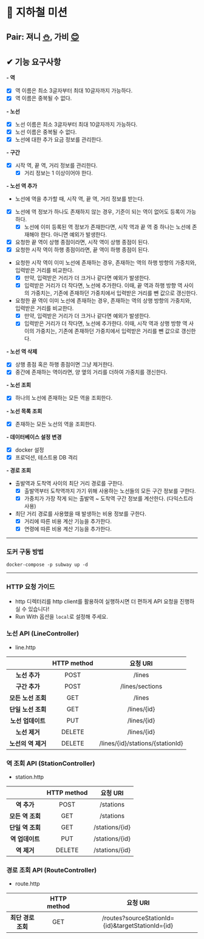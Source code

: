 # 🚊 지하철 미션

## Pair: 져니 [⛄️](http://github.com/cl8d), 가비 [😊](https://github.com/iamjooon2)

## ✔ 기능 요구사항
**- 역**
  - [x] 역 이름은 최소 3글자부터 최대 10글자까지 가능하다.
  - [x] 역 이름은 중복될 수 없다.

**- 노선**
  - [x] 노선 이름은 최소 3글자부터 최대 10글자까지 가능하다.
  - [x] 노선 이름은 중복될 수 없다.
  - [x] 노선에 대한 추가 요금 정보를 관리한다. 

**- 구간**
  - [x] 시작 역, 끝 역, 거리 정보를 관리한다.
    - [x] 거리 정보는 1 이상이어야 한다.

**- 노선 역 추가**
  - 노선에 역을 추가할 때, 시작 역, 끝 역, 거리 정보를 받는다.
  - [x] 노선에 역 정보가 하나도 존재하지 않는 경우, 기준이 되는 역이 없어도 등록이 가능하다.
    - [x] 노선에 이미 등록된 역 정보가 존재한다면, 시작 역과 끝 역 중 하나는 노선에 존재해야 한다. 아니면 예외가 발생한다.
  - [x] 요청한 끝 역이 상행 종점이라면, 시작 역이 상행 종점이 된다.
  - [x] 요청한 시작 역이 하행 종점이라면, 끝 역이 하행 종점이 된다.
  - 요청한 시작 역이 이미 노선에 존재하는 경우, 존재하는 역의 하행 방향의 가중치와, 입력받은 거리를 비교한다.
    - [x] 만약, 입력받은 거리가 더 크거나 같다면 예외가 발생한다.
    - [x] 입력받은 거리가 더 작다면, 노선에 추가한다. 이때, 끝 역과 하행 방향 역 사이의 가중치는, 기존에 존재하던 가중치에서 입력받은 거리를 뺀 값으로 갱신한다.
  - 요청한 끝 역이 이미 노선에 존재하는 경우, 존재하는 역의 상행 방향의 가중치와, 입력받은 거리를 비교한다.
    - [x] 만약, 입력받은 거리가 더 크거나 같다면 예외가 발생한다.
    - [x] 입력받은 거리가 더 작다면, 노선에 추가한다. 이때, 시작 역과 상행 방향 역 사이의 가중치는, 기존에 존재하던 가중치에서 입력받은 거리를 뺀 값으로 갱신한다.

**-  노선 역 삭제**
  - [x] 상행 종점 혹은 하행 종점이면 그냥 제거한다.
  - [x] 중간에 존재하는 역이라면, 양 옆의 거리를 더하여 가중치를 갱신한다.

**-  노선 조회**
  - [x] 하나의 노선에 존재하는 모든 역을 조회한다.

**-  노선 목록 조회**
  - [x] 존재하는 모든 노선의 역을 조회한다.

**- 데이터베이스 설정 변경**
  - [x] docker 설정
  - [x] 프로덕션, 테스트용 DB 격리

**- 경로 조회**
  - 출발역과 도착역 사이의 최단 거리 경로를 구한다.
    - [x] 출발역부터 도착역까지 가기 위해 사용하는 노선들의 모든 구간 정보를 구한다.
    - [x] 가중치가 가장 작게 되는 출발역 ~ 도착역 구간 정보를 계산한다. (다익스트라 사용)
  - 최단 거리 경로를 사용했을 때 발생하는 비용 정보를 구한다.
    - [x] 거리에 따른 비용 계산 기능을 추가한다.
    - [x] 연령에 따른 비용 계산 기능을 추가한다.

---

### 도커 구동 방법
```
docker-compose -p subway up -d
```

---

### HTTP 요청 가이드
- http 디렉터리를 http client를 활용하여 실행하시면 더 편하게 API 요청을 진행하실 수 있습니다!
- Run With 옵션을 `local`로 설정해 주세요.

### 노선 API (LineController)
- line.http 

|              | HTTP method |              요청 URI              |
|:------------:|:-----------:|:--------------------------------:|
|  **노선 추가**   |    POST     |              /lines              |
|  **구간 추가**   |    POST     |         /lines/sections          |
| **모든 노선 조회** |     GET     |              /lines              |
| **단일 노선 조회** |     GET     |           /lines/{id}            |
| **노선 업데이트**  |     PUT     |           /lines/{id}            |
|  **노선 제거**   |   DELETE    |           /lines/{id}            |
| **노선의 역 제거** |   DELETE    | /lines/{id}/stations/{stationId} |


### 역 조회 API (StationController)
- station.http

|             | HTTP method |              요청 URI              |
|:-----------:|:-----------:|:--------------------------------:|
|  **역 추가**   |    POST     |            /stations             |
| **모든 역 조회** |     GET     |            /stations             |
| **단일 역 조회** |     GET     |          /stations/{id}          |
| **역 업데이트**  |     PUT     |           /stations/{id}            |
|  **역 제거**   |   DELETE    |           /stations/{id}            |


### 경로 조회 API (RouteController)
- route.http  

|              | HTTP method |                      요청 URI                       |
|:------------:|:-----------:|:-------------------------------------------------:|
| **최단 경로 조회** |     GET     | /routes?sourceStationId={id}&targetStationId={id} |

